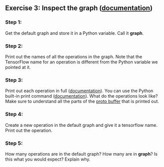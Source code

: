 ## Exercise 3: Inspect the graph ([documentation](https://www.tensorflow.org/api_docs/python/tf/multiply))

### Step 1:
Get the default graph and store it in a Python variable. Call it **graph**.

### Step 2:
Print out the names of all the operations in the graph. Note that the TensorFlow name for an operation is different from the Python variable we pointed at it.

### Step 3:
Print out each operation in full ([documentation](https://www.tensorflow.org/api_docs/python/tf/Graph#get_operation_by_name)). You can use the Python built-in print command ([documentation](https://docs.python.org/2/library/functions.html#print)). What do the operations look like? Make sure to understand all the parts of the [proto buffer](https://developers.google.com/protocol-buffers/?hl=en) that is printed out.

### Step 4:
Create a new operation in the default graph and give it a tensorflow name. Print out the operation.

### Step 5:
How many operations are in the default graph? How many are in **graph**? Is this what you would expect? Explain why.
